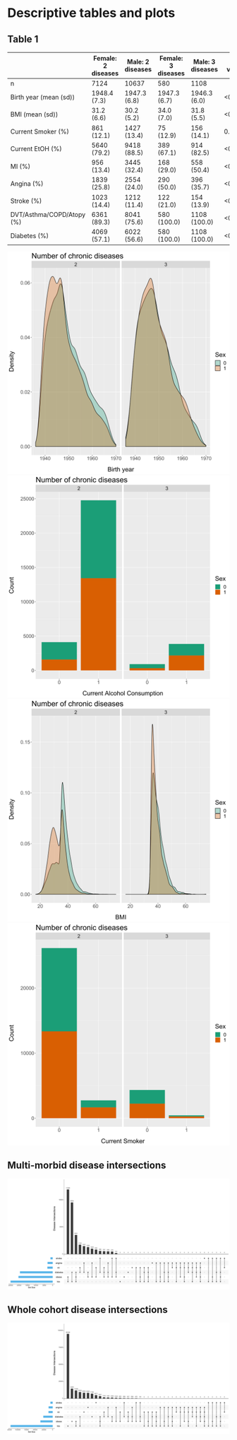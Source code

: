 # Descriptive tables and plots
## Table 1
|                           	| Female: 2 diseases 	| Male: 2 diseases 	| Female: 3 diseases 	| Male: 3 diseases 	| P value 	|
|---------------------------	|--------------------	|------------------	|--------------------	|------------------	|---------	|
| n                         	| 7124               	| 10637            	| 580                	| 1108             	|         	|
| Birth year (mean (sd))    	| 1948.4 (7.3)       	| 1947.3 (6.8)     	| 1947.3 (6.7)       	| 1946.3 (6.0)     	| <0.001  	|
| BMI (mean (sd))           	| 31.2 (6.6)         	| 30.2 (5.2)       	| 34.0 (7.0)         	| 31.8 (5.5)       	| <0.001  	|
| Current Smoker (%)        	| 861 (12.1)         	| 1427 (13.4)      	| 75 (12.9)          	| 156 (14.1)       	| 0.046   	|
| Current EtOH (%)          	| 5640 (79.2)        	| 9418 (88.5)      	| 389 (67.1)         	| 914 (82.5)       	| <0.001  	|
| MI (%)                    	| 956 (13.4)         	| 3445 (32.4)      	| 168 (29.0)         	| 558 (50.4)       	| <0.001  	|
| Angina (%)                	| 1839 (25.8)        	| 2554 (24.0)      	| 290 (50.0)         	| 396 (35.7)       	| <0.001  	|
| Stroke (%)                	| 1023 (14.4)        	| 1212 (11.4)      	| 122 (21.0)         	| 154 (13.9)       	| <0.001  	|
| DVT/Asthma/COPD/Atopy (%) 	| 6361 (89.3)        	| 8041 (75.6)      	| 580 (100.0)        	| 1108 (100.0)     	| <0.001  	|
| Diabetes (%)              	| 4069 (57.1)        	| 6022 (56.6)      	| 580 (100.0)        	| 1108 (100.0)     	| <0.001  	|

 ![Birth Year](/plots/birth_years.svg)
 ![Alcohol](/plots/alcohol.svg)
 ![BMI](/plots/BMI.svg)
 ![smoker](/plots/smoker.svg)
 ## Multi-morbid disease intersections
 ![Multi-morbid disease intersections](/plots/multi_morbid_disease_intersections.svg)
 ## Whole cohort disease intersections
 ![All disease intersections](/plots/disease_intersections.svg)
